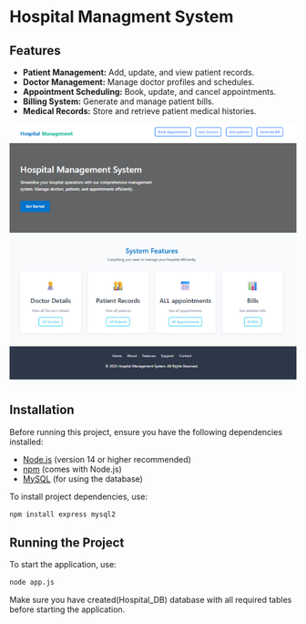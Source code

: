 # Hospital Managment System

## Features

- **Patient Management:** Add, update, and view patient records.
- **Doctor Management:** Manage doctor profiles and schedules.
- **Appointment Scheduling:** Book, update, and cancel appointments.
- **Billing System:** Generate and manage patient bills.
- **Medical Records:** Store and retrieve patient medical histories.
<!-- - **User Authentication:** Secure login for staff and administrators. -->

![Hospital Management System Screenshot](assets/hospital-management-system.png)


## Installation

Before running this project, ensure you have the following dependencies installed:

- [Node.js](https://nodejs.org/) (version 14 or higher recommended)
- [npm](https://www.npmjs.com/) (comes with Node.js)
- [MySQL](https://www.mysql.com/) (for using the database)

To install project dependencies, use:

```bash
npm install express mysql2
```

## Running the Project

To start the application, use:

```bash
node app.js
```

Make sure you have created(Hospital_DB) database with all required tables before starting the application.
